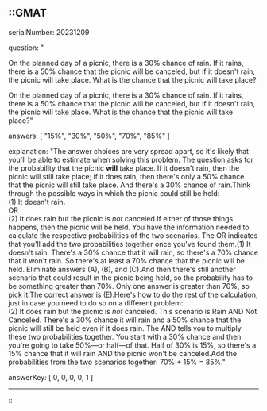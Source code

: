 ::GMAT
---


serialNumber: 20231209

question: "<p>On the planned day of a picnic, there is a 30% chance of rain. If it rains, there is a 50% chance that the picnic will be canceled, but if it doesn't rain, the picnic will take place. What is the chance that the picnic will take place?</p>On the planned day of a picnic, there is a 30% chance of rain. If it rains, there is a 50% chance that the picnic will be canceled, but if it doesn't rain, the picnic will take place. What is the chance that the picnic will take place?"

answers: [
  "15%",
  "30%",
  "50%",
  "70%",
  "85%"
]

explanation: "The answer choices are very spread apart, so it's likely that you'll be able to estimate when solving this problem. The question asks for the probability that the picnic <b>will</b> take place. If it doesn't rain, then the picnic will still take place; if it does rain, then there's only a 50% chance that the picnic will still take place. And there's a 30% chance of rain.Think through the possible ways in which the picnic could still be held:<br>(1) It doesn't rain.<br>OR<br>(2) It does rain but the picnic is <i>not</i> canceled.If either of those things happens, then the picnic will be held. You have the information needed to calculate the respective probabilities of the two scenarios. The OR indicates that you'll add the two probabilities together once you've found them.(1) It doesn't rain. There's a 30% chance that it will rain, so there's a 70% chance that it won't rain. So there's at least a 70% chance that the picnic will be held. Eliminate answers (A), (B), and (C).And then there's still another scenario that could result in the picnic being held, so the probability has to be something greater than 70%. Only one answer is greater than 70%, so pick it.The correct answer is (E).Here's how to do the rest of the calculation, just in case you need to do so on a different problem:<br>(2) It does rain but the picnic is <i>not</i> canceled. This scenario is Rain AND Not Canceled. There's a 30% chance it will rain and a 50% chance that the picnic will still be held even if it does rain. The AND tells you to multiply these two probabilities together. You start with a 30% chance and then you're going to take 50%—or half—of that. Half of 30% is 15%, so there's a 15% chance that it will rain AND the picnic won't be canceled.Add the probabilities from the two scenarios together: 70% + 15% = 85%."

answerKey: [
  0, 
  0, 
  0, 
  0, 
  1
]



---
::